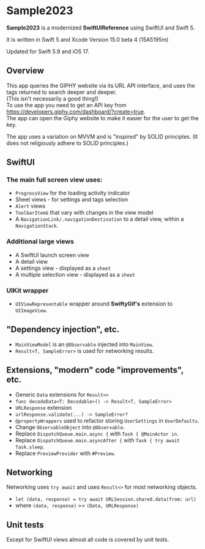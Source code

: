 
# Sample2023

**Sample2023** is a modernized **SwiftUIReference** using SwiftUI and Swift 5.

It is written in Swift 5 and Xcode Version 15.0 beta 4 (15A5195m)  
  
Updated for Swift 5.9 and iOS 17. 

## Overview  
This app queries the GIPHY website via its URL API interface, and uses the tags returned to search deeper and deeper.  
(This isn't necessarily a good thing!)  
To use the app you need to get an API key from <https://developers.giphy.com/dashboard/?create=true>.  
The app can open the Giphy website to make it easier for the user to get the key.  

The app uses a variation on MVVM and is "inspired" by SOLID principles.  (It does not religiously adhere to SOLID principles.)

## SwiftUI  
### The main full screen view uses:  
* `ProgressView` for the loading activity indicator  
* Sheet views - for settings and tags selection  
* `Alert` views  
* `ToolbarItem`s that vary with changes in the view model  
* A `NavigationLink/.navigationDestination` to a detail view, within a `NavigationStack`.

### Additional large views  
* A SwiftUI launch screen view  
* A detail view  
* A settings view - displayed as a `sheet`  
* A multiple selection view - displayed as a `sheet`  

### UIKit wrapper  
* `UIViewRepresentable` wrapper around **SwiftyGif's** extension to `UIImageView`.  

## "Dependency injection", etc.  
* `MainViewModel` is an `@Observable` injected into `MainView`.
* `Result<T, SampleError>` is used for networking results.

## Extensions, "modern" code "improvements", etc.  
* Generic `Data` extensions for `Result<>`  
 * `func decodeData<T: Decodable>() -> Result<T, SampleError>`  
* `URLResponse` extension  
 * `urlResponse.validate(...) -> SampleError?`  
* `@propertyWrappers` used to refactor storing `UserSettings` in `UserDefaults`.  
* Change `ObservableObject` into `@Observable`.  
* Replace `DispatchQueue.main.async {` with `Task { @MainActor in`.  
* Replace `DispatchQueue.main.asyncAfter {` with `Task { try await Task.sleep`.  
* Replace `PreviewProvider` with `#Preview`.  

## Networking  
Networking uses `try await` and uses `Result<>` for most networking objects.  

* `let (data, response) = try await URLSession.shared.data(from: url)`  
 * where `(data, response)` == `(Data, URLResponse)`  

## Unit tests
Except for SwiftUI views almost all code is covered by unit tests.

